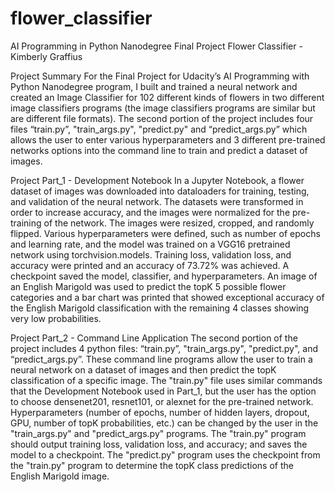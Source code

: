 # flower_classifier
AI Programming in Python Nanodegree Final Project Flower Classifier - Kimberly Graffius

Project Summary
For the Final Project for Udacity’s AI Programming with Python Nanodegree program, I built and trained a neural network and created an Image Classifier for 102 different kinds of flowers in two different image classifiers programs (the image classifiers programs are similar but are different file formats).  The second portion of the project includes four files “train.py”, "train_args.py", "predict.py" and “predict_args.py” which allows the user to enter various hyperparameters and 3 different pre-trained networks options into the command line to train and predict a dataset of images. 

Project Part_1 - Development Notebook
In a Jupyter Notebook, a flower dataset of images was downloaded into dataloaders for training, testing, and validation of the neural network. The datasets were transformed in order to increase accuracy, and the images were normalized for the pre-training of the network. The images were resized, cropped, and randomly flipped. Various hyperparameters were defined, such as number of epochs and learning rate, and the model was trained on a VGG16 pretrained network using torchvision.models. Training loss, validation loss, and accuracy were printed and an accuracy of 73.72% was achieved. A checkpoint saved the model, classifier, and hyperparameters. An image of an English Marigold was used to predict the topK 5 possible flower categories and a bar chart was printed that showed exceptional accuracy of the English Marigold classification with the remaining 4 classes showing very low probabilities.

Project Part_2 - Command Line Application
The second portion of the project includes 4 python files: “train.py”, "train_args.py", "predict.py", and “predict_args.py”.  These command line programs allow the user to train a neural network on a dataset of images and then predict the topK classification of a specific image. The "train.py" file uses similar commands that the Development Notebook used in Part_1, but the user has the option to choose densenet201, resnet101, or alexnet for the pre-trained network. Hyperparameters (number of epochs, number of hidden layers, dropout, GPU, number of topK probabilities, etc.) can be changed by the user in the "train_args.py" and "predict_args.py" programs.  The "train.py" program should output training loss, validation loss, and accuracy; and saves the model to a checkpoint. The "predict.py" program uses the checkpoint from the "train.py" program to determine the topK class predictions of the English Marigold image.

